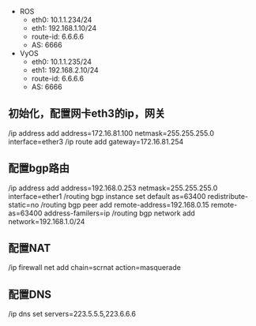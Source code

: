 - ROS
  - eth0: 10.1.1.234/24
  - eth1: 192.168.1.10/24
  - route-id: 6.6.6.6
  - AS: 6666
- VyOS
  - eth0: 10.1.1.235/24
  - eth1: 192.168.2.10/24
  - route-id: 6.6.6.6
  - AS: 6666
## 初始化，配置网卡eth3的ip，网关
/ip address add address=172.16.81.100 netmask=255.255.255.0 interface=ether3
/ip route add gateway=172.16.81.254

## 配置bgp路由
/ip address add address=192.168.0.253 netmask=255.255.255.0 interface=ether1
/routing bgp instance set default as=63400 redistribute-static=no
/routing bgp peer add remote-address=192.168.0.15 remote-as=63400 address-familers=ip
/routing bgp network add network=192.168.1.0/24

## 配置NAT
/ip firewall net add chain=scrnat action=masquerade

## 配置DNS
/ip dns set servers=223.5.5.5,223.6.6.6